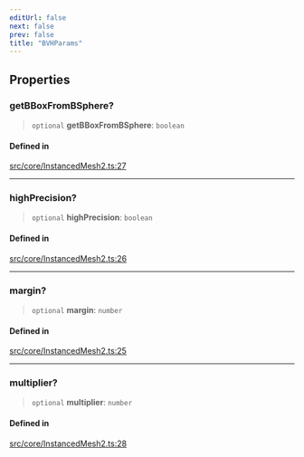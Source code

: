 ```yaml
---
editUrl: false
next: false
prev: false
title: "BVHParams"
---
```


## Properties

### getBBoxFromBSphere?

> `optional` **getBBoxFromBSphere**: `boolean`

#### Defined in

[src/core/InstancedMesh2.ts:27](https://github.com/agargaro/instanced-mesh/blob/2f190ad5fd5081569022452a2d45df7354f092df/src/core/InstancedMesh2.ts#L27)

***

### highPrecision?

> `optional` **highPrecision**: `boolean`

#### Defined in

[src/core/InstancedMesh2.ts:26](https://github.com/agargaro/instanced-mesh/blob/2f190ad5fd5081569022452a2d45df7354f092df/src/core/InstancedMesh2.ts#L26)

***

### margin?

> `optional` **margin**: `number`

#### Defined in

[src/core/InstancedMesh2.ts:25](https://github.com/agargaro/instanced-mesh/blob/2f190ad5fd5081569022452a2d45df7354f092df/src/core/InstancedMesh2.ts#L25)

***

### multiplier?

> `optional` **multiplier**: `number`

#### Defined in

[src/core/InstancedMesh2.ts:28](https://github.com/agargaro/instanced-mesh/blob/2f190ad5fd5081569022452a2d45df7354f092df/src/core/InstancedMesh2.ts#L28)
